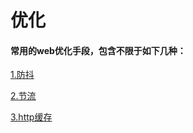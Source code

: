 # 优化

#### 常用的web优化手段，包含不限于如下几种：

[1.防抖](optimize/debounce.md)

[2.节流](optimize/throttle.md)

[3.http缓存](optimize/http.md)
